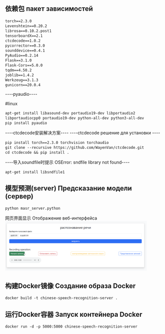 ## 依赖包 пакет зависимостей

```text
torch==2.3.0
Levenshtein==0.20.2
librosa==0.10.2.post1
tensorboardX==2.1
ctcdecode==1.0.2
pycorrector==0.3.0
sounddevice==0.4.1
PyAudio==0.2.14
Flask==3.1.0
Flask-Cors==5.0.0
tqdm==4.50.2
joblib==1.4.2
Werkzeug==3.1.3
gunicorn==20.0.4
```

----pyaudio----

#linux
```shell
apt-get install libasound-dev portaudio19-dev libportaudio2 libportaudiocpp0 portaudio19-dev python-all-dev python3-all-dev
pip install pyaudio
```

----ctcdecode安装解决方案----
----ctcdecode решение для установки ----
```shell
pip install torch==2.3.0 torchvision torchaudio
git clone --recursive https://github.com/WayenVan/ctcdecode.git
cd ctcdecode && pip install .
```

----导入soundfile时提示 OSError: sndfile library not found----
```shell
apt-get install libsndfile1
```

## 模型预测(server) Предсказание модели (сервер)

```shell
python masr_server.python
```
网页界面显示 Отображение веб-интерфейса<br>
<img src="images/index.png" width="460">

## 构建Docker镜像 Создание образа Docker

```shell
docker build -t chinese-speech-recognition-server .
```

## 运行Docker容器 Запуск контейнера Docker

```shell
docker run -d -p 5000:5000 chinese-speech-recognition-server
```
